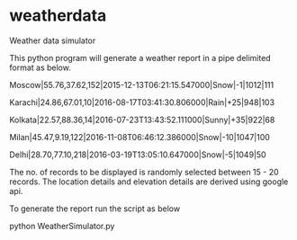# weatherdata
Weather data simulator

This python program will generate a weather report in a pipe delimited format as below.

Moscow|55.76,37.62,152|2015-12-13T06:21:15.547000|Snow|-1|1012|111

Karachi|24.86,67.01,10|2016-08-17T03:41:30.806000|Rain|+25|948|103

Kolkata|22.57,88.36,14|2016-07-23T13:43:52.111000|Sunny|+35|922|68

Milan|45.47,9.19,122|2016-11-08T06:46:12.386000|Snow|-10|1047|100

Delhi|28.70,77.10,218|2016-03-19T13:05:10.647000|Snow|-5|1049|50

The no. of records to be displayed is randomly selected between 15 - 20 records.
The location details and elevation details are derived using google api.

To generate the report run the script as below

python WeatherSimulator.py
